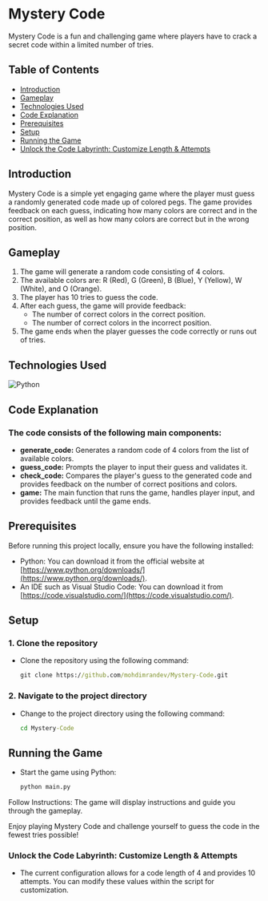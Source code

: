 # Mystery Code

Mystery Code is a fun and challenging game where players have to crack a secret code within a limited number of tries.

## Table of Contents

- [Introduction](#introduction)
- [Gameplay](#gameplay)
- [Technologies Used](#technologies-used)
- [Code Explanation](#code-explanation)
- [Prerequisites](#prerequisites)
- [Setup](#setup)
- [Running the Game](#running-the-game)
- [Unlock the Code Labyrinth: Customize Length & Attempts](#unlock-the-code-labyrinth-customize-length--attempts)

## Introduction

Mystery Code is a simple yet engaging game where the player must guess a randomly generated code made up of colored pegs. The game provides feedback on each guess, indicating how many colors are correct and in the correct position, as well as how many colors are correct but in the wrong position.

## Gameplay

1. The game will generate a random code consisting of 4 colors.
2. The available colors are: R (Red), G (Green), B (Blue), Y (Yellow), W (White), and O (Orange).
3. The player has 10 tries to guess the code.
4. After each guess, the game will provide feedback:
   - The number of correct colors in the correct position.
   - The number of correct colors in the incorrect position.
5. The game ends when the player guesses the code correctly or runs out of tries.

## Technologies Used

![Python](https://img.shields.io/badge/python-3670A0?style=for-the-badge&logo=python&logoColor=ffdd54)

## Code Explanation

### The code consists of the following main components:

- **generate_code:** Generates a random code of 4 colors from the list of available colors.
- **guess_code:** Prompts the player to input their guess and validates it.
- **check_code:** Compares the player's guess to the generated code and provides feedback on the number of correct positions and colors.
- **game:** The main function that runs the game, handles player input, and provides feedback until the game ends.

## Prerequisites

Before running this project locally, ensure you have the following installed:

- Python: You can download it from the official website at [https://www.python.org/downloads/](https://www.python.org/downloads/).
- An IDE such as Visual Studio Code: You can download it from [https://code.visualstudio.com/](https://code.visualstudio.com/).

## Setup

### 1. Clone the repository

- Clone the repository using the following command:

  ```cmd
  git clone https://github.com/mohdimrandev/Mystery-Code.git
  ```

### 2. Navigate to the project directory

- Change to the project directory using the following command:

  ```cmd
  cd Mystery-Code
  ```

## Running the Game

- Start the game using Python:

  ```cmd
  python main.py
  ```

Follow Instructions: The game will display instructions and guide you through the gameplay.

Enjoy playing Mystery Code and challenge yourself to guess the code in the fewest tries possible!

### Unlock the Code Labyrinth: Customize Length & Attempts

- The current configuration allows for a code length of 4 and provides 10 attempts. You can modify these values within the script for customization.
